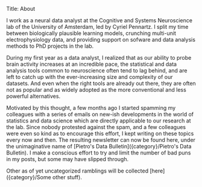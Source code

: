 Title: About

I work as a neural data analyst at the Cognitive and Systems Neuroscience lab of the University of Amsterdam, led by Cyriel Pennartz. I split my time between biologically plausible learning models, crunching multi-unit electrophysiology data, and providing support on sofware and data analysis methods to PhD projects in the lab.   

During my first year as a data analyst, I realized that as our ability to probe brain activity increases at an incredible pace, the statistical and data analysis tools common to neuroscience often tend to lag behind, and are left to catch up with the ever-increasing size and complexity of our datasets. And even when the right tools are already out there, they are often not as popular and as widely adopted as the more conventional and less powerful alternatives.

Motivated by this thought, a few months ago I started spamming my colleagues with a series of emails on new-ish developments in the world of statistics and data science which are directly applicable to our research at the lab. Since nobody protested against the spam, and a few colleagues were even so kind as to encourage this effort, I kept writing on these topics every now and then. The resulting newsletter can now be found here, under the unimaginative name of [Pietro's Data Bulletin]({category}/Pietro's Data Bulletin). I make a conscious effort to try and limit the number of bad puns in my posts, but some may have slipped through. 

Other as of yet uncategorized ramblings will be collected [here]({category}/Some other stuff).
